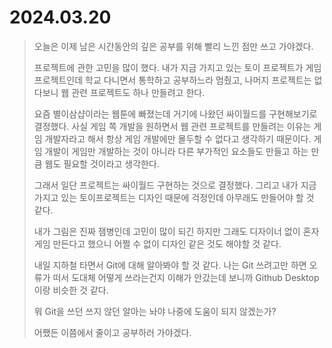 # 2024.03.20
> 오늘은 이제 남은 시간동안의 깊은 공부를 위해 빨리 느낀 점만 쓰고 가야겠다.
>
> 프로젝트에 관한 고민을 많이 했다.
> 내가 지금 가지고 있는 토이 프로젝트가 게임 프로젝트인데 학교 다니면서 통학하고 공부하느라 멈췄고,
> 나머지 프로젝트는 없다보니 웹 관련 프로젝트도 하나 만들려고 한다.
>
> 요즘 별이삼샵이라는 웹툰에 빠졌는데 거기에 나왔던 싸이월드를 구현해보기로 결정했다.
> 사실 게임 쪽 개발을 원하면서 웹 관련 프로젝트를 만들려는 이유는 게임 개발자라고 해서 항상 게임 개발에만 몰두할 수 없다고 생각하기 때문이다.
> 게임 개발이 게임만 개발하는 것이 아니라 다른 부가적인 요소들도 만들고 하는 만큼 웹도 필요할 것이라고 생각한다.
>
> 그래서 일단 프로젝트는 싸이월드 구현하는 것으로 결정했다.
> 그리고 내가 지금 가지고 있는 토이프로젝트는 디자인 때문에 걱정인데 아무래도 만들어야 할 것 같다.
>
> 내가 그림은 진짜 잼병인데 고민이 많이 되긴 하지만 그래도 디자이너 없이 혼자 게임 만든다고 했으니 어쩔 수 없이 디자인 같은 것도 해야할 것 같다.
>
> 내일 지하철 타면서 Git에 대해 알아봐야 할 것 같다.
> 나는 Git 쓰려고만 하면 오류가 떠서 도대체 어떻게 쓰라는건지 이해가 안갔는데 보니까 Github Desktop이랑 비슷한 것 같다.
>
> 뭐 Git을 쓰던 쓰지 않던 알아는 놔야 나중에 도움이 되지 않겠는가?
>
> 어쨌든 이쯤에서 줄이고 공부하러 가야겠다.
